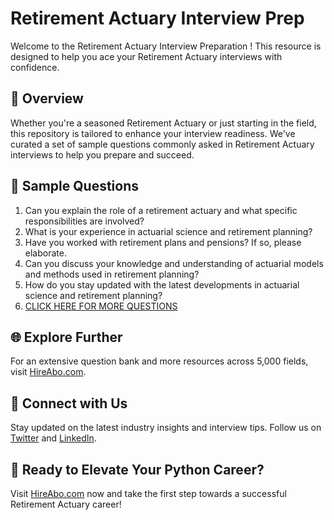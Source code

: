 # Retirement Actuary Interview Prep

Welcome to the Retirement Actuary Interview Preparation ! This resource is designed to help you ace your Retirement Actuary interviews with confidence.

## 🚀 Overview

Whether you're a seasoned Retirement Actuary or just starting in the field, this repository is tailored to enhance your interview readiness. We've curated a set of sample questions commonly asked in Retirement Actuary interviews to help you prepare and succeed.

## 📝 Sample Questions

1. Can you explain the role of a retirement actuary and what specific responsibilities are involved?
2. What is your experience in actuarial science and retirement planning?
3. Have you worked with retirement plans and pensions? If so, please elaborate.
4. Can you discuss your knowledge and understanding of actuarial models and methods used in retirement planning?
5. How do you stay updated with the latest developments in actuarial science and retirement planning?
6. [CLICK HERE FOR MORE QUESTIONS](https://hireabo.com/job/19_2_16/Retirement%20Actuary)

## 🌐 Explore Further

For an extensive question bank and more resources across 5,000 fields, visit [HireAbo.com](https://www.hireabo.com).

## 📱 Connect with Us

Stay updated on the latest industry insights and interview tips. Follow us on [Twitter](https://twitter.com/hireabo) and [LinkedIn](https://www.linkedin.com/in/hire-abo-3609972a8/).

## 🚀 Ready to Elevate Your Python Career?

Visit [HireAbo.com](https://www.hireabo.com) now and take the first step towards a successful Retirement Actuary career!